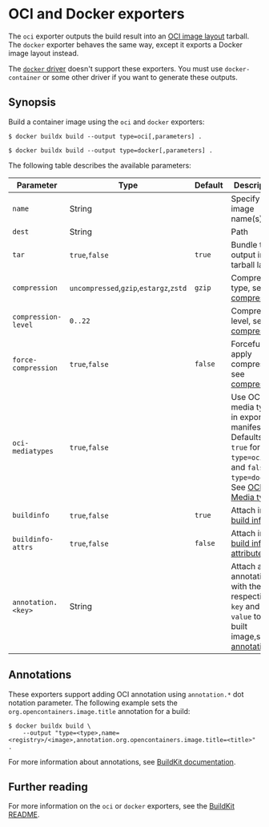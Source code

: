 # OCI and Docker exporters

The `oci` exporter outputs the build result into an
[OCI image layout](https://github.com/opencontainers/image-spec/blob/main/image-layout.md)
tarball. The `docker` exporter behaves the same way, except it exports a Docker
image layout instead.

The [`docker` driver](../drivers/docker.md) doesn't support these exporters. You
must use `docker-container` or some other driver if you want to generate these
outputs.

## Synopsis

Build a container image using the `oci` and `docker` exporters:

```console
$ docker buildx build --output type=oci[,parameters] .
```

```console
$ docker buildx build --output type=docker[,parameters] .
```

The following table describes the available parameters:

| Parameter           | Type                                   | Default | Description                                                                                                                           |
| ------------------- | -------------------------------------- | ------- | ------------------------------------------------------------------------------------------------------------------------------------- |
| `name`              | String                                 |         | Specify image name(s)                                                                                                                 |
| `dest`              | String                                 |         | Path                                                                                                                                  |
| `tar`               | `true`,`false`                         | `true`  | Bundle the output into a tarball layout                                                                                               |
| `compression`       | `uncompressed`,`gzip`,`estargz`,`zstd` | `gzip`  | Compression type, see [compression][1]                                                                                                |
| `compression-level` | `0..22`                                |         | Compression level, see [compression][1]                                                                                               |
| `force-compression` | `true`,`false`                         | `false` | Forcefully apply compression, see [compression][1]                                                                                    |
| `oci-mediatypes`    | `true`,`false`                         |         | Use OCI media types in exporter manifests. Defaults to `true` for `type=oci`, and `false` for `type=docker`. See [OCI Media types][2] |
| `buildinfo`         | `true`,`false`                         | `true`  | Attach inline [build info][3]                                                                                                         |
| `buildinfo-attrs`   | `true`,`false`                         | `false` | Attach inline [build info attributes][3]                                                                                              |
| `annotation.<key>`  | String                                 |         | Attach an annotation with the respective `key` and `value` to the built image,see [annotations][4]                                    |

[1]: index.md#compression
[2]: index.md#oci-media-types
[3]: index.md#build-info
[4]: #annotations

## Annotations

These exporters support adding OCI annotation using `annotation.*` dot notation
parameter. The following example sets the `org.opencontainers.image.title`
annotation for a build:

```console
$ docker buildx build \
    --output "type=<type>,name=<registry>/<image>,annotation.org.opencontainers.image.title=<title>" .
```

For more information about annotations, see
[BuildKit documentation](https://github.com/moby/buildkit/blob/master/docs/annotations.md).

## Further reading

For more information on the `oci` or `docker` exporters, see the
[BuildKit README](https://github.com/moby/buildkit/blob/master/README.md#docker-tarball).